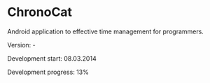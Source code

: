 ChronoCat
=========

Android application to effective time management for programmers.

Version: -

Development start: 08.03.2014

Development progress: 13%
